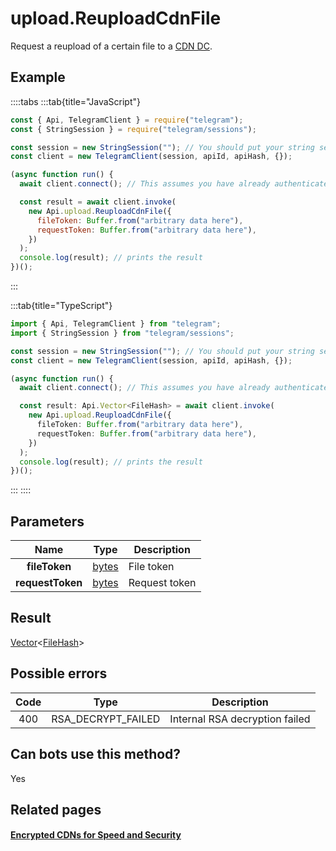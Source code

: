 # upload.ReuploadCdnFile

Request a reupload of a certain file to a [CDN DC](https://core.telegram.org/cdn).

## Example

::::tabs
:::tab{title="JavaScript"}

```js
const { Api, TelegramClient } = require("telegram");
const { StringSession } = require("telegram/sessions");

const session = new StringSession(""); // You should put your string session here
const client = new TelegramClient(session, apiId, apiHash, {});

(async function run() {
  await client.connect(); // This assumes you have already authenticated with .start()

  const result = await client.invoke(
    new Api.upload.ReuploadCdnFile({
      fileToken: Buffer.from("arbitrary data here"),
      requestToken: Buffer.from("arbitrary data here"),
    })
  );
  console.log(result); // prints the result
})();
```

:::

:::tab{title="TypeScript"}

```ts
import { Api, TelegramClient } from "telegram";
import { StringSession } from "telegram/sessions";

const session = new StringSession(""); // You should put your string session here
const client = new TelegramClient(session, apiId, apiHash, {});

(async function run() {
  await client.connect(); // This assumes you have already authenticated with .start()

  const result: Api.Vector<FileHash> = await client.invoke(
    new Api.upload.ReuploadCdnFile({
      fileToken: Buffer.from("arbitrary data here"),
      requestToken: Buffer.from("arbitrary data here"),
    })
  );
  console.log(result); // prints the result
})();
```

:::
::::

## Parameters

|       Name       | Type                                          | Description   |
| :--------------: | --------------------------------------------- | ------------- |
|  **fileToken**   | [bytes](https://core.telegram.org/type/bytes) | File token    |
| **requestToken** | [bytes](https://core.telegram.org/type/bytes) | Request token |

## Result

[Vector](https://core.telegram.org/type/Vector%20t)<[FileHash](https://core.telegram.org/type/FileHash)>

## Possible errors

| Code | Type               | Description                    |
| :--: | ------------------ | ------------------------------ |
| 400  | RSA_DECRYPT_FAILED | Internal RSA decryption failed |

## Can bots use this method?

Yes

## Related pages

#### [Encrypted CDNs for Speed and Security](https://core.telegram.org/cdn)
